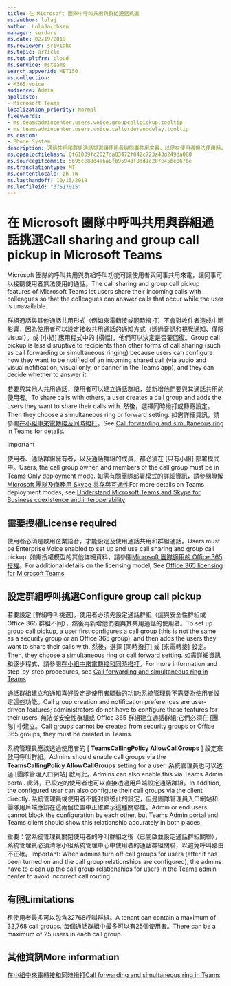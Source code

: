 ```yaml
---
title: 在 Microsoft 團隊中呼叫共用與群組通話挑選
ms.author: lolaj
author: LolaJacobsen
manager: serdars
ms.date: 02/19/2019
ms.reviewer: srividhc
ms.topic: article
ms.tgt.pltfrm: cloud
ms.service: msteams
search.appverid: MET150
ms.collection:
- M365-voice
audience: Admin
appliesto:
- Microsoft Teams
localization_priority: Normal
f1keywords:
- ms.teamsadmincenter.users.voice.groupcallpickup.tooltip
- ms.teamsadmincenter.users.voice.callorderanddelay.tooltip
ms.custom:
- Phone System
description: 通話共用和群組通話挑選讓使用者與同事共用來電，以便在使用者無法使用時，可以捕獲通話。
ms.openlocfilehash: 0f61039fc2027da83472f042c723a43d249da080
ms.sourcegitcommit: 5695ce88d4a6a8fb9594df8dd1c207e45be067be
ms.translationtype: MT
ms.contentlocale: zh-TW
ms.lasthandoff: 10/15/2019
ms.locfileid: "37517015"
---
```

# <a name="call-sharing-and-group-call-pickup-in-microsoft-teams"></a><span data-ttu-id="7df14-103">在 Microsoft 團隊中呼叫共用與群組通話挑選</span><span class="sxs-lookup"><span data-stu-id="7df14-103">Call sharing and group call pickup in Microsoft Teams</span></span>

<span data-ttu-id="7df14-104">Microsoft 團隊的呼叫共用與群組呼叫功能可讓使用者與同事共用來電，讓同事可以接聽使用者無法使用的通話。</span><span class="sxs-lookup"><span data-stu-id="7df14-104">The call sharing and group call pickup features of Microsoft Teams let users share their incoming calls with colleagues so that the colleagues can answer calls that occur while the user is unavailable.</span></span>

<span data-ttu-id="7df14-105">群組通話與其他通話共用形式（例如來電轉接或同時撥打）不會對收件者造成中斷影響，因為使用者可以設定接收共用通話的通知方式（透過音訊和視覺通知、僅限 visual）。或 [小組] 應用程式中的 [橫幅]，他們可以決定是否要回復。</span><span class="sxs-lookup"><span data-stu-id="7df14-105">Group call pickup is less disruptive to recipients than other forms of call sharing (such as call forwarding or simultaneous ringing) because users can configure how they want to be notified of an incoming shared call (via audio and visual notification, visual only, or banner in the Teams app), and they can decide whether to answer it.</span></span>

<span data-ttu-id="7df14-106">若要與其他人共用通話，使用者可以建立通話群組，並新增他們要與其通話共用的使用者。</span><span class="sxs-lookup"><span data-stu-id="7df14-106">To share calls with others, a user creates a call group and adds the users they want to share their calls with.</span></span> <span data-ttu-id="7df14-107">然後，選擇同時撥打或轉寄設定。</span><span class="sxs-lookup"><span data-stu-id="7df14-107">Then they choose a simultaneous ring or forward setting.</span></span> <span data-ttu-id="7df14-108">如需詳細資訊，請參閱[在小組中來電轉接及同時撥打](https://support.office.com/article/call-forwarding-and-simultaneous-ring-in-teams-a88da9e8-1343-4d3c-9bda-4b9615e4183e)。</span><span class="sxs-lookup"><span data-stu-id="7df14-108">See [Call forwarding and simultaneous ring in Teams](https://support.office.com/article/call-forwarding-and-simultaneous-ring-in-teams-a88da9e8-1343-4d3c-9bda-4b9615e4183e) for details.</span></span>

> [!IMPORTANT]
> <span data-ttu-id="7df14-109">使用者、通話群組擁有者，以及通話群組的成員，都必須在 [只有小組] 部署模式中。</span><span class="sxs-lookup"><span data-stu-id="7df14-109">Users, the call group owner, and members of the call group must be in Teams Only deployment mode.</span></span> <span data-ttu-id="7df14-110">如需有關團隊部署模式的詳細資訊，請參閱[瞭解 Microsoft 團隊及商務用 Skype 共存與互通性](teams-and-skypeforbusiness-coexistence-and-interoperability.md)</span><span class="sxs-lookup"><span data-stu-id="7df14-110">For more details on Teams deployment modes, see [Understand Microsoft Teams and Skype for Business coexistence and interoperability](teams-and-skypeforbusiness-coexistence-and-interoperability.md)</span></span>

## <a name="license-required"></a><span data-ttu-id="7df14-111">需要授權</span><span class="sxs-lookup"><span data-stu-id="7df14-111">License required</span></span>

<span data-ttu-id="7df14-112">使用者必須是啟用企業語音，才能設定及使用通話共用和群組通話。</span><span class="sxs-lookup"><span data-stu-id="7df14-112">Users must be Enterprise Voice enabled to set up and use call sharing and group call pickup.</span></span> <span data-ttu-id="7df14-113">如需授權模型的其他詳細資料，請參閱[Microsoft 團隊適用的 Office 365 授權](office-365-licensing.md)。</span><span class="sxs-lookup"><span data-stu-id="7df14-113">For additional details on the licensing model, See [Office 365 licensing for Microsoft Teams](office-365-licensing.md).</span></span>

## <a name="configure-group-call-pickup"></a><span data-ttu-id="7df14-114">設定群組呼叫挑選</span><span class="sxs-lookup"><span data-stu-id="7df14-114">Configure group call pickup</span></span>

<span data-ttu-id="7df14-115">若要設定 [群組呼叫挑選]，使用者必須先設定通話群組（這與安全性群組或 Office 365 群組不同），然後再新增他們要與其共用通話的使用者。</span><span class="sxs-lookup"><span data-stu-id="7df14-115">To set up group call pickup, a user first configures a call group (this is not the same as a security group or an Office 365 group), and then adds the users they want to share their calls with.</span></span> <span data-ttu-id="7df14-116">然後，選擇 [同時撥打] 或 [來電轉接] 設定。</span><span class="sxs-lookup"><span data-stu-id="7df14-116">Then, they choose a simultaneous ring or call forward setting.</span></span> <span data-ttu-id="7df14-117">如需詳細資訊和逐步程式，請參閱[在小組中來電轉接和同時撥打](https://support.office.com/article/call-forwarding-and-simultaneous-ring-in-teams-a88da9e8-1343-4d3c-9bda-4b9615e4183e)。</span><span class="sxs-lookup"><span data-stu-id="7df14-117">For more information and step-by-step procedures, see [Call forwarding and simultaneous ring in Teams](https://support.office.com/article/call-forwarding-and-simultaneous-ring-in-teams-a88da9e8-1343-4d3c-9bda-4b9615e4183e).</span></span>

<span data-ttu-id="7df14-118">通話群組建立和通知喜好設定是使用者驅動的功能;系統管理員不需要為使用者設定這些功能。</span><span class="sxs-lookup"><span data-stu-id="7df14-118">Call group creation and notification preferences are user-driven features; administrators do not have to configure these features for their users.</span></span> <span data-ttu-id="7df14-119">無法從安全性群組或 Office 365 群組建立通話群組;它們必須在 [團隊] 中建立。</span><span class="sxs-lookup"><span data-stu-id="7df14-119">Call groups cannot be created from security groups or Office 365 groups; they must be created in Teams.</span></span>

<span data-ttu-id="7df14-120">系統管理員應該透過使用者的 [ **TeamsCallingPolicy AllowCallGroups** ] 設定來啟用呼叫群組。</span><span class="sxs-lookup"><span data-stu-id="7df14-120">Admins should enable call groups via the **TeamsCallingPolicy AllowCallGroups** setting for a user.</span></span> <span data-ttu-id="7df14-121">系統管理員也可以透過 [團隊管理入口網站] 啟用此。</span><span class="sxs-lookup"><span data-stu-id="7df14-121">Admins can also enable this via Teams Admin portal.</span></span>  <span data-ttu-id="7df14-122">此外，已設定的使用者也可以直接透過用戶端設定通話群組。</span><span class="sxs-lookup"><span data-stu-id="7df14-122">In addition, the configured user can also configure their call groups via the client directly.</span></span> <span data-ttu-id="7df14-123">系統管理員或使用者不能封鎖彼此的設定，但是團隊管理員入口網站和團隊用戶端應該在這兩個位置中正確顯示這種關聯性。</span><span class="sxs-lookup"><span data-stu-id="7df14-123">Admin or end users cannot block the configuration by each other, but Teams Admin portal and Teams client should show this relationship accurately in both places.</span></span> 

<span data-ttu-id="7df14-124">重要：當系統管理員關閉使用者的呼叫群組之後（已開啟並設定通話群組關聯），系統管理員必須清除小組系統管理中心中使用者的通話群組關聯，以避免呼叫路由不正確。</span><span class="sxs-lookup"><span data-stu-id="7df14-124">Important: When admins turn off call groups for users (after it has been turned on and the call group relationships are configured), the admins have to clean up the call group relationships for users in the Teams admin center to avoid incorrect call routing.</span></span> 

## <a name="limitations"></a><span data-ttu-id="7df14-125">有限</span><span class="sxs-lookup"><span data-stu-id="7df14-125">Limitations</span></span>

<span data-ttu-id="7df14-126">租使用者最多可以包含32768呼叫群組。</span><span class="sxs-lookup"><span data-stu-id="7df14-126">A tenant can contain a maximum of 32,768 call groups.</span></span> <span data-ttu-id="7df14-127">每個通話群組中最多可以有25個使用者。</span><span class="sxs-lookup"><span data-stu-id="7df14-127">There can be a maximum of 25 users in each call group.</span></span> 

## <a name="more-information"></a><span data-ttu-id="7df14-128">其他資訊</span><span class="sxs-lookup"><span data-stu-id="7df14-128">More information</span></span>

[<span data-ttu-id="7df14-129">在小組中來電轉接和同時撥打</span><span class="sxs-lookup"><span data-stu-id="7df14-129">Call forwarding and simultaneous ring in Teams</span></span>](https://support.office.com/article/call-forwarding-and-simultaneous-ring-in-teams-a88da9e8-1343-4d3c-9bda-4b9615e4183e)
